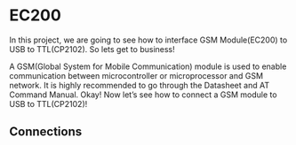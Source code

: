 # EC200

In this project, we are going to see how to interface GSM Module(EC200) to USB to TTL(CP2102). So lets get to business!

A GSM(Global System for Mobile Communication) module is used to enable communication between microcontroller or microprocessor and GSM network.
It is highly recommended to go through the Datasheet and AT Command Manual.
Okay! Now let’s see how to connect a GSM module to USB to TTL(CP2102)!

## Connections
